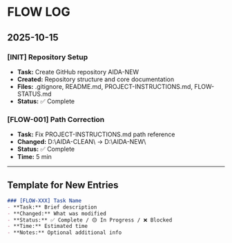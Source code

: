 # FLOW LOG

## 2025-10-15

### [INIT] Repository Setup
- **Task:** Create GitHub repository AIDA-NEW
- **Created:** Repository structure and core documentation
- **Files:** .gitignore, README.md, PROJECT-INSTRUCTIONS.md, FLOW-STATUS.md
- **Status:** ✅ Complete

### [FLOW-001] Path Correction
- **Task:** Fix PROJECT-INSTRUCTIONS.md path reference
- **Changed:** D:\AIDA-CLEAN\ → D:\AIDA-NEW\
- **Status:** ✅ Complete
- **Time:** 5 min

---

## Template for New Entries

```markdown
### [FLOW-XXX] Task Name
- **Task:** Brief description
- **Changed:** What was modified
- **Status:** ✅ Complete / 🟡 In Progress / ❌ Blocked
- **Time:** Estimated time
- **Notes:** Optional additional info
```
